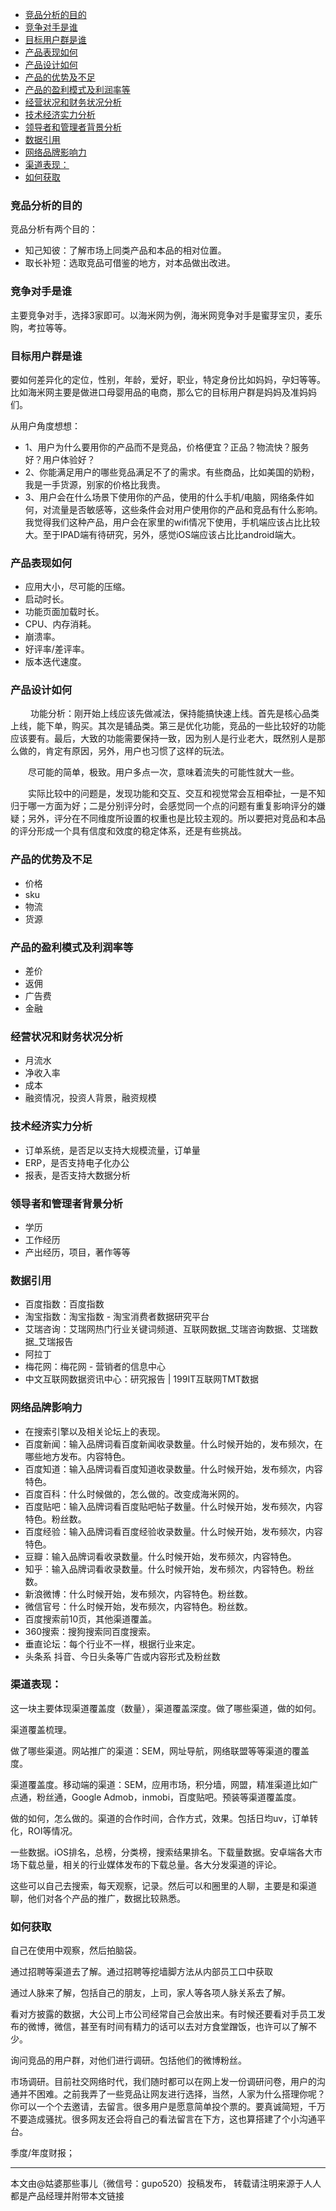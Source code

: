 

<!-- TOC -->

- [竞品分析的目的](#竞品分析的目的)
- [竞争对手是谁](#竞争对手是谁)
- [目标用户群是谁](#目标用户群是谁)
- [产品表现如何](#产品表现如何)
- [产品设计如何](#产品设计如何)
- [产品的优势及不足](#产品的优势及不足)
- [产品的盈利模式及利润率等](#产品的盈利模式及利润率等)
- [经营状况和财务状况分析](#经营状况和财务状况分析)
- [技术经济实力分析](#技术经济实力分析)
- [领导者和管理者背景分析](#领导者和管理者背景分析)
- [数据引用](#数据引用)
- [网络品牌影响力](#网络品牌影响力)
- [渠道表现：](#渠道表现)
- [如何获取](#如何获取)

<!-- /TOC -->

### 竞品分析的目的

竞品分析有两个目的：

- 知己知彼：了解市场上同类产品和本品的相对位置。
- 取长补短：选取竞品可借鉴的地方，对本品做出改进。

### 竞争对手是谁

主要竞争对手，选择3家即可。以海米网为例，海米网竞争对手是蜜芽宝贝，麦乐购，考拉等等。

### 目标用户群是谁

要如何差异化的定位，性别，年龄，爱好，职业，特定身份比如妈妈，孕妇等等。比如海米网主要是做进口母婴用品的电商，那么它的目标用户群是妈妈及准妈妈们。

从用户角度想想：

- 1、用户为什么要用你的产品而不是竞品，价格便宜？正品？物流快？服务好？用户体验好？
- 2、你能满足用户的哪些竞品满足不了的需求。有些商品，比如美国的奶粉，我是一手货源，别家的价格比我贵。
- 3、用户会在什么场景下使用你的产品，使用的什么手机/电脑，网络条件如何，对流量是否敏感等，这些条件会对用户使用你的产品和竞品有什么影响。我觉得我们这种产品，用户会在家里的wifi情况下使用，手机端应该占比比较大。至于IPAD端有待研究，另外，感觉iOS端应该占比比android端大。
　　
### 产品表现如何

- 应用大小，尽可能的压缩。
- 启动时长。
- 功能页面加载时长。
- CPU、内存消耗。
- 崩溃率。
- 好评率/差评率。
- 版本迭代速度。

### 产品设计如何
　　
功能分析：刚开始上线应该先做减法，保持能搞快速上线。首先是核心品类上线，能下单，购买。其次是铺品类。第三是优化功能，竞品的一些比较好的功能应该要有。最后，大致的功能需要保持一致，因为别人是行业老大，既然别人是那么做的，肯定有原因，另外，用户也习惯了这样的玩法。

　　尽可能的简单，极致。用户多点一次，意味着流失的可能性就大一些。

　　实际比较中的问题是，发现功能和交互、交互和视觉常会互相牵扯，一是不知归于哪一方面为好；二是分别评分时，会感觉同一个点的问题有重复影响评分的嫌疑；另外，评分在不同维度所设置的权重也是比较主观的。所以要把对竞品和本品的评分形成一个具有信度和效度的稳定体系，还是有些挑战。

### 产品的优势及不足

- 价格
- sku
- 物流
- 货源

### 产品的盈利模式及利润率等

- 差价
- 返佣
- 广告费
- 金融

### 经营状况和财务状况分析

- 月流水
- 净收入率
- 成本
- 融资情况，投资人背景，融资规模

### 技术经济实力分析

- 订单系统，是否足以支持大规模流量，订单量
- ERP，是否支持电子化办公
- 报表，是否支持大数据分析

### 领导者和管理者背景分析

- 学历
- 工作经历
- 产出经历，项目，著作等等

### 数据引用
- 百度指数：百度指数
- 淘宝指数：淘宝指数 - 淘宝消费者数据研究平台
- 艾瑞咨询：艾瑞网热门行业关键词频道、互联网数据_艾瑞咨询数据、艾瑞数据_艾瑞报告
- 阿拉丁
- 梅花网：梅花网 - 营销者的信息中心
- 中文互联网数据资讯中心：研究报告 | 199IT互联网TMT数据

### 网络品牌影响力

- 在搜索引擎以及相关论坛上的表现。
- 百度新闻：输入品牌词看百度新闻收录数量。什么时候开始的，发布频次，在哪些地方发布。内容特色。
- 百度知道：输入品牌词看百度知道收录数量。什么时候开始，发布频次，内容特色。
- 百度百科：什么时候做的，怎么做的。改变成海米网的。
- 百度贴吧：输入品牌词看百度贴吧帖子数量。什么时候开始，发布频次，内容特色。粉丝数。
- 百度经验：输入品牌词看百度经验收录数量。什么时候开始，发布频次，内容特色。
- 豆瓣：输入品牌词看收录数量。什么时候开始，发布频次，内容特色。
- 知乎：输入品牌词看收录数量。什么时候开始，发布频次，内容特色。粉丝数。
- 新浪微博：什么时候开始，发布频次，内容特色。粉丝数。
- 微信官号：什么时候开始，发布频次，内容特色。粉丝数。
- 百度搜索前10页，其他渠道覆盖。
- 360搜索：搜狗搜索同百度搜索。
- 垂直论坛：每个行业不一样，根据行业来定。
- 头条系 抖音、今日头条等广告或内容形式及粉丝数
　　
### 渠道表现：

这一块主要体现渠道覆盖度（数量），渠道覆盖深度。做了哪些渠道，做的如何。

渠道覆盖梳理。

做了哪些渠道。网站推广的渠道：SEM，网址导航，网络联盟等等渠道的覆盖度。

渠道覆盖度。移动端的渠道：SEM，应用市场，积分墙，网盟，精准渠道比如广点通，粉丝通，Google Admob，inmobi，百度贴吧。预装等渠道覆盖度。

做的如何，怎么做的。渠道的合作时间，合作方式，效果。包括日均uv，订单转化，ROI等情况。

一些数据。iOS排名，总榜，分类榜，搜索结果排名。下载量数据。安卓端各大市场下载总量，相关的行业媒体发布的下载总量。各大分发渠道的评论。

这些可以自己去搜索，每天观察，记录。然后可以和圈里的人聊，主要是和渠道聊，他们对各个产品的推广，数据比较熟悉。

### 如何获取

自己在使用中观察，然后拍脑袋。

通过招聘等渠道去了解。通过招聘等挖墙脚方法从内部员工口中获取

通过人脉来了解，包括自己的朋友，上司，家人等各项人脉关系去了解。

看对方披露的数据，大公司上市公司经常自己会放出来。有时候还要看对手员工发布的微博，微信，甚至有时间有精力的话可以去对方食堂蹭饭，也许可以了解不少。

询问竞品的用户群，对他们进行调研。包括他们的微博粉丝。

市场调研。目前社交网络时代，我们随时都可以在网上发一份调研问卷，用户的沟通并不困难。之前我弄了一些竞品让网友进行选择，当然，人家为什么搭理你呢？你可以一个个去邀请，去留言。很多用户是愿意简单投个票的。要真诚简短，千万不要造成骚扰。很多网友还会将自己的看法留言在下方，这也算搭建了个小沟通平台。

季度/年度财报；

----

本文由@姑婆那些事儿（微信号：gupo520）投稿发布， 转载请注明来源于人人都是产品经理并附带本文链接
